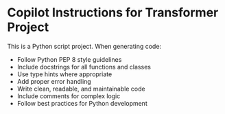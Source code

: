 <!-- Use this file to provide workspace-specific custom instructions to Copilot. For more details, visit https://code.visualstudio.com/docs/copilot/copilot-customization#_use-a-githubcopilotinstructionsmd-file -->

# Copilot Instructions for Transformer Project

This is a Python script project. When generating code:

- Follow Python PEP 8 style guidelines
- Include docstrings for all functions and classes
- Use type hints where appropriate
- Add proper error handling
- Write clean, readable, and maintainable code
- Include comments for complex logic
- Follow best practices for Python development
